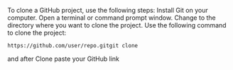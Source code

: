 To clone a GitHub project, use the following steps:
﻿Install Git on your computer.
﻿Open a terminal or command prompt window.
﻿Change to the directory where you want to clone the project.
﻿Use the following command to clone the project:
```plaintext
https://github.com/user/repo.gitgit clone
```
and after Clone paste your GitHub link


